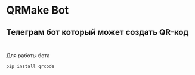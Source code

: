 # QRMake Bot
## Телеграм бот который может создать QR-код<br><br>
Для работы бота
```
pip install qrcode
```

